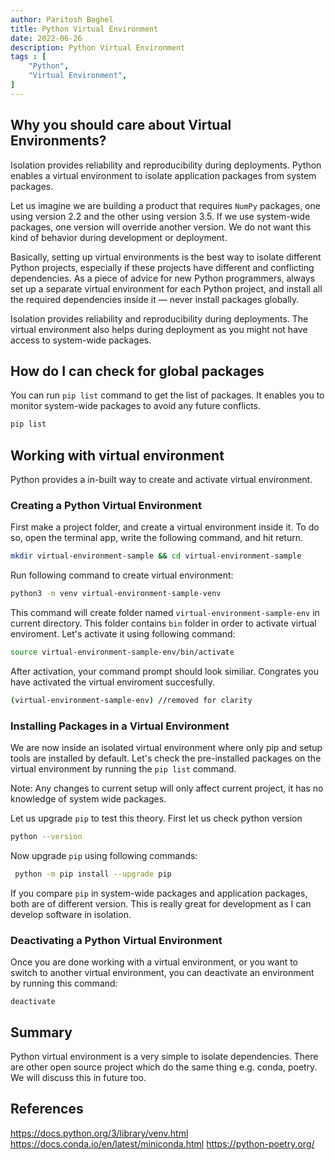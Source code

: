 ```yaml
---
author: Paritosh Baghel
title: Python Virtual Environment
date: 2022-06-26
description: Python Virtual Environment
tags : [
    "Python",
    "Virtual Environment",
]
---
```


## Why you should care about Virtual Environments?

Isolation provides reliability and reproducibility during deployments. Python enables a virtual environment to isolate application packages from system packages.

Let us imagine we are building a product that requires `NumPy` packages, one using version 2.2 and the other using version 3.5. If we use system-wide packages, one version will override another version. We do not want this kind of behavior during development or deployment.

Basically, setting up virtual environments is the best way to isolate different Python projects, especially if these projects have different and conflicting dependencies. As a piece of advice for new Python programmers, always set up a separate virtual environment for each Python project, and install all the required dependencies inside it — never install packages globally.

Isolation provides reliability and reproducibility during deployments. The virtual environment also helps during deployment as you might not have access to system-wide packages.

## How do I can check for global packages

You can run `pip list` command to get the list of packages. It enables you to monitor system-wide packages to avoid any future conflicts.

```bash
pip list
```

## Working with virtual environment

Python provides a in-built way to create and activate virtual environment. 


### Creating a Python Virtual Environment

First make a project folder, and create a virtual environment inside it. To do so, open the terminal app, write the following command, and hit return.

```bash
mkdir virtual-environment-sample && cd virtual-environment-sample
```

Run following command to create virtual environment:

```bash
python3 -m venv virtual-environment-sample-venv
```

This command will create folder named `virtual-environment-sample-env` in current directory. This folder contains `bin` folder in order to activate virtual enviroment. Let's activate it using following command:

```bash
source virtual-environment-sample-env/bin/activate
```

After activation, your command prompt should look similiar. Congrates you have activated the virtual enviroment succesfully.

```bash
(virtual-environment-sample-env) //removed for clarity
```

### Installing Packages in a Virtual Environment

We are now inside an isolated virtual environment where only pip and setup tools are installed by default. Let's check the pre-installed packages on the virtual environment by running the `pip list` command.

Note: Any changes to current setup will only affect current project, it has no knowledge of system wide packages.

Let us upgrade `pip` to test this theory. First let us check python version

```bash
python --version
```

Now upgrade `pip` using following commands:

```bash
 python -m pip install --upgrade pip
```

If you compare `pip` in system-wide packages and application packages, both are of different version. This is really great for development as I can develop software in isolation.

### Deactivating a Python Virtual Environment

Once you are done working with a virtual environment, or you want to switch to another virtual environment, you can deactivate an environment by running this command:

```
deactivate
```


## Summary

Python virtual environment is a very simple to isolate dependencies. There are other open source project which do the same thing e.g. conda, poetry. We will discuss this in future too.


## References

https://docs.python.org/3/library/venv.html
https://docs.conda.io/en/latest/miniconda.html
https://python-poetry.org/